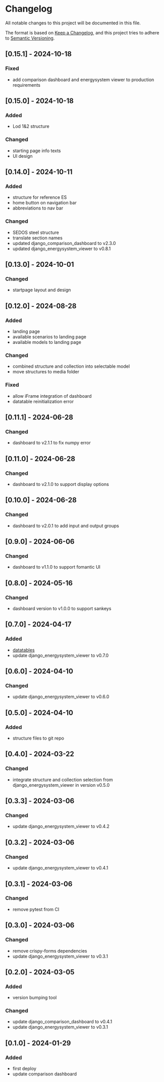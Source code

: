 # Changelog
All notable changes to this project will be documented in this file.

The format is based on [Keep a Changelog](https://keepachangelog.com/en/1.0.0/),
and this project tries to adhere to [Semantic Versioning](https://semver.org/spec/v2.0.0.html).

## [0.15.1] - 2024-10-18
### Fixed
- add comparison dashboard and energysystem viewer to production requirements

## [0.15.0] - 2024-10-18
### Added
- Lod 1&2 structure

### Changed
- starting page info texts
- UI design

## [0.14.0] - 2024-10-11
### Added
- structure for reference ES
- home button on navigation bar
- abbreviations to nav bar

### Changed
- SEDOS steel structure
- translate section names
- updated django_comparison_dashboard to v2.3.0
- updated django_energysystem_viewer to v0.8.1

## [0.13.0] - 2024-10-01
### Changed
- startpage layout and design

## [0.12.0] - 2024-08-28
### Added
- landing page
- available scenarios to landing page
- available models to landing page

### Changed
- combined structure and collection into selectable model
- move structures to media folder

### Fixed
- allow iFrame integration of dashboard
- datatable reinitialization error

## [0.11.1] - 2024-06-28
### Changed
- dashboard to v2.1.1  to fix numpy error

## [0.11.0] - 2024-06-28
### Changed
- dashboard to v2.1.0 to support display options

## [0.10.0] - 2024-06-28
### Changed
- dashboard to v2.0.1 to add input and output groups

## [0.9.0] - 2024-06-06
### Changed
- dashboard to v1.1.0 to support fomantic UI

## [0.8.0] - 2024-05-16
### Changed
- dashboard version to v1.0.0 to support sankeys

## [0.7.0] - 2024-04-17
### Added
- [datatables](https://datatables.net/)
- update django_energysystem_viewer to v0.7.0

## [0.6.0] - 2024-04-10
### Changed
- update django_energysystem_viewer to v0.6.0

## [0.5.0] - 2024-04-10
### Added
- structure files to git repo

## [0.4.0] - 2024-03-22
### Changed
- integrate structure and collection selection from django_energysystem_viewer in version v0.5.0

## [0.3.3] - 2024-03-06
### Changed
- update django_energysystem_viewer to v0.4.2

## [0.3.2] - 2024-03-06
### Changed
- update django_energysystem_viewer to v0.4.1

## [0.3.1] - 2024-03-06
### Changed
- remove pytest from CI

## [0.3.0] - 2024-03-06
### Changed
- remove crispy-forms dependencies
- update django_energysystem_viewer to v0.3.1

## [0.2.0] - 2024-03-05
### Added
- version bumping tool

### Changed
- update django_comparison_dashboard to v0.4.1
- update django_energysystem_viewer to v0.3.1

## [0.1.0] - 2024-01-29
### Added
- first deploy
- update comparison dashboard
